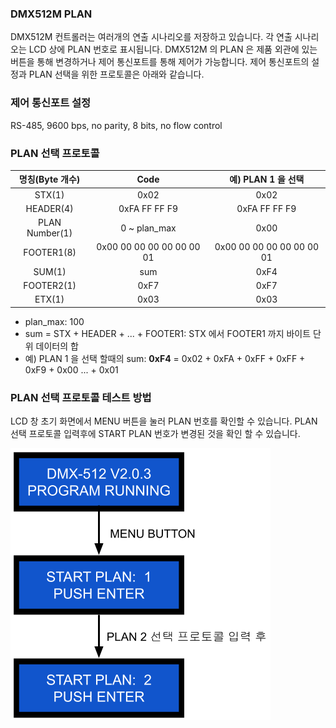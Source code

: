 ### DMX512M PLAN
DMX512M 컨트롤러는 여러개의 연출 시나리오를 저장하고 있습니다. 각 연출 시나리오는 LCD 상에 PLAN 번호로 표시됩니다. DMX512M 의 PLAN 은 제품 외관에 있는 버튼을 통해 변경하거나 제어 통신포트를 통해 제어가 가능합니다. 제어 통신포트의 설정과 PLAN 선택을 위한 프로토콜은 아래와 같습니다.

### 제어 통신포트 설정
RS-485, 9600 bps, no parity, 8 bits, no flow control

### PLAN 선택 프로토콜

| 명칭(Byte 개수) | **Code**                  | **예) PLAN 1 을 선택**     |
| :------------: | :-----------------------: | :-----------------------: |
| STX(1)         | 0x02                      | 0x02                      |
| HEADER(4)      | 0xFA FF FF F9             | 0xFA FF FF F9             |
| PLAN Number(1) | 0 ~ plan_max              | 0x00                      |
| FOOTER1(8)     | 0x00 00 00 00 00 00 00 01 | 0x00 00 00 00 00 00 00 01 |
| SUM(1)         | sum                       | 0xF4                      |
| FOOTER2(1)     | 0xF7                      | 0xF7                      |
| ETX(1)         | 0x03                      | 0x03                      |

* plan_max: 100
* sum = STX + HEADER + ... + FOOTER1: STX 에서 FOOTER1 까지 바이트 단위 데이터의 합
* 예) PLAN 1 을 선택 할때의 sum: **0xF4** = 0x02 + 0xFA + 0xFF + 0xFF + 0xF9 + 0x00 ... + 0x01

### PLAN 선택 프로토콜 테스트 방법
LCD 창 초기 화면에서 MENU 버튼을 눌러 PLAN 번호를 확인할 수 있습니다. PLAN 선택 프로토콜 입력후에 START PLAN 번호가 변경된 것을 확인 할 수 있습니다.

![running plan 사진](./plan_change.png)
